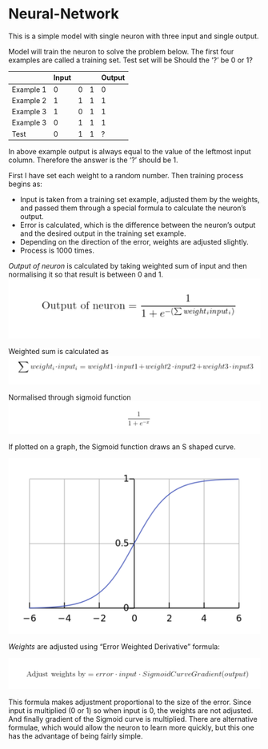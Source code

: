 # Neural-Network
This is a simple model with single neuron with three input and single output.

Model will train the neuron to solve the problem below. The first four examples are called a training set. Test set will be Should the ‘?’ be 0 or 1?


|          | Input | |  | Output |
|----------|---|---|---|--------|
| Example 1| 0 | 0 | 1  | 0      |
| Example 2| 1 | 1 | 1  | 1      |
| Example 3| 1 | 0 | 1  | 1      |
| Example 3| 0 | 1 | 1  | 1      |
| Test     | 0 | 1 | 1  | ?      |


In above example output is always equal to the value of the leftmost input column. Therefore the answer is the ‘?’ should be 1.

First I have set each weight to a random number. Then training process begins as:

* Input is taken from a training set example, adjusted them by the weights, and passed them through a special formula to calculate the neuron’s output.
* Error is calculated, which is the difference between the neuron’s output and the desired output in the training set example.
* Depending on the direction of the error, weights are adjusted slightly.
* Process is 1000 times.

*Output of neuron* is calculated by taking weighted sum of input and then normalising it so that result is between 0 and 1. 
![alt text](https://github.com/SukritiSharma/Neural-Network/blob/master/img/output.png)

Weighted sum is calculated as 
![alt text](https://github.com/SukritiSharma/Neural-Network/blob/master/img/weight_sum.png)

Normalised through sigmoid function
![alt text](https://github.com/SukritiSharma/Neural-Network/blob/master/img/sigmoid_eq.png "Sigmoid eq")

If plotted on a graph, the Sigmoid function draws an S shaped curve.

![alt text](https://github.com/SukritiSharma/Neural-Network/blob/master/img/sigmoid_graph.png "Sigmoid eq")

*Weights* are adjusted using “Error Weighted Derivative” formula:

![](https://github.com/SukritiSharma/Neural-Network/blob/master/img/Error_derivative.png)
 
This formula makes adjustment proportional to the size of the error. Since input is multiplied (0 or 1) so when input is 0, the weights are not adjusted. And finally gradient of the Sigmoid curve is multiplied.
There are alternative formulae, which would allow the neuron to learn more quickly, but this one has the advantage of being fairly simple.
